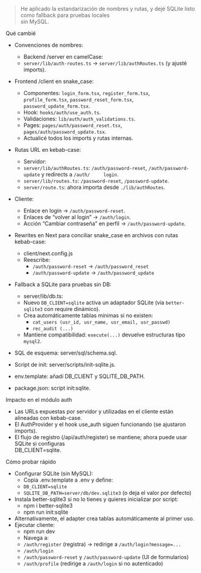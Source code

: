 > He aplicado la estandarización de nombres y rutas, y dejé SQLite listo como fallback para pruebas locales  
  sin MySQL.                                                                                                 
                                                                                                             
  Qué cambié                                                                                                 
                                                                                                             
  - Convenciones de nombres:                                                                                 
      - Backend /server en camelCase:                                                                        
      - `server/lib/auth-routes.ts` → `server/lib/authRoutes.ts` (y ajusté imports).                         
  - Frontend /client en snake_case:                                                                          
      - Componentes: `login_form.tsx`, `register_form.tsx`, `profile_form.tsx`, `password_reset_form.tsx`,   
  `password_update_form.tsx`.                                                                                
      - Hook: `hooks/auth/use_auth.ts`.                                                                      
      - Validaciones: `lib/auth/auth_validations.ts`.                                                        
      - Pages: `pages/auth/password_reset.tsx`, `pages/auth/password_update.tsx`.                            
      - Actualicé todos los imports y rutas internas.                                                        
                                                                                                             
  - Rutas URL en kebab-case:                                                                                 
      - Servidor:                                                                                            
      - `server/lib/authRoutes.ts`: `/auth/password-reset`, `/auth/password-update` y redirects a `/auth/    
  login`.                                                                                                    
      - `server/lib/routes.ts`: `/password-reset`, `/password-update`.                                       
      - `server/route.ts`: ahora importa desde `./lib/authRoutes`.                                           
  - Cliente:                                                                                                 
      - Enlace en login → `/auth/password-reset`.                                                            
      - Enlaces de “volver al login” → `/auth/login`.                                                        
      - Acción “Cambiar contraseña” en perfil → `/auth/password-update`.                                     
                                                                                                             
  - Rewrites en Next para conciliar snake_case en archivos con rutas kebab-case:                             
      - client/next.config.js                                                                                
      - Reescribe:                                                                                           
        - `/auth/password-reset` → `/auth/password_reset`                                                    
        - `/auth/password-update` → `/auth/password_update`                                                  
                                                                                                             
  - Fallback a SQLite para pruebas sin DB:                                                                   
      - server/lib/db.ts:                                                                                    
      - Nuevo `DB_CLIENT=sqlite` activa un adaptador SQLite (vía `better-sqlite3` con require dinámico).     
      - Crea automáticamente tablas mínimas si no existen:                                                   
        - `cat_users (usr_id, usr_name, usr_email, usr_passwd)`                                              
        - `rec_audit (...)`                                                                                  
      - Mantiene compatibilidad: `execute(...)` devuelve estructuras tipo `mysql2`.                          
  - SQL de esquema: server/sql/schema.sql.                                                                   
  - Script de init: server/scripts/init-sqlite.js.                                                           
  - env.template: añadí DB_CLIENT y SQLITE_DB_PATH.                                                          
  - package.json: script init:sqlite.                                                                        
                                                                                                             
  Impacto en el módulo auth                                                                                  
                                                                                                             
  - Las URLs expuestas por servidor y utilizadas en el cliente están alineadas con kebab-case.               
  - El AuthProvider y el hook use_auth siguen funcionando (se ajustaron imports).                            
  - El flujo de registro (/api/auth/register) se mantiene; ahora puede usar SQLite si configuras             
  DB_CLIENT=sqlite.                                                                                          
                                                                                                             
  Cómo probar rápido                                                                                         
                                                                                                             
  - Configurar SQLite (sin MySQL):                                                                           
      - Copia .env.template a .env y define:                                                                 
      - `DB_CLIENT=sqlite`                                                                                   
      - `SQLITE_DB_PATH=server/db/dev.sqlite3` (o deja el valor por defecto)                                 
  - Instala better-sqlite3 si no lo tienes y quieres inicializar por script:                                 
      - npm i better-sqlite3                                                                                 
      - npm run init:sqlite                                                                                  
  - Alternativamente, el adapter crea tablas automáticamente al primer uso.                                  
  - Ejecutar cliente:                                                                                        
      - npm run dev                                                                                          
      - Navega a:                                                                                            
      - `/auth/register` (registra) → redirige a `/auth/login?message=...`                                   
      - `/auth/login`                                                                                        
      - `/auth/password-reset` y `/auth/password-update` (UI de formularios)                                 
      - `/auth/profile` (redirige a `/auth/login` si no autenticado)